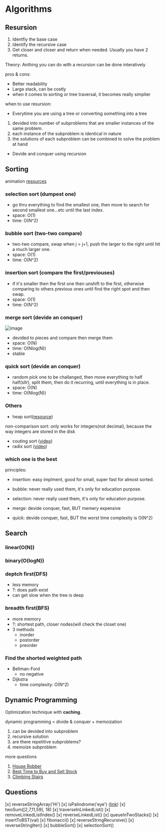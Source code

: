 # Algorithms

## Resursion

1. Identfiy the base case
2. Identify the recursive case
3. Get closer and closer and return when needed. Usually you have 2 returns.

Theory: Anthing you can do with a recursion can be done interatively

pros & cons:

- Better readability
- Large stack, can be costly
- when it comes to sorting or tree traversal, it becomes really simplier

when to use resursion:

- Everytime you are using a tree or converting something into a tree
 1. devided into number of subproblems that are smaller instances of the same problem.
 2. each instance of the subproblem is identical in nature
 3. the solutions of each subproblem can be combined to solve the problem at hand
- Devide and conquer using recursion

## Sorting

animation [resources](https://www.toptal.com/developers/sorting-algorithms)

### selection sort (dumpest one)

- go thru everything to find the smallest one, then move to search for second smallest one...etc until the last index.
- space: O(1)
- time: O(N^2)

### bubble sort (two-two compare)

- two-two compare, swap when j > j+1, push the larger to the right until hit a much larger one.
- space: O(1)
- time: O(N^2)

### insertion sort (compare the first/previouses)

- if it's smaller then the first one then unshift to the first, otherwise comparing to others previous ones until find the right spot and then swap.
- space: O(1)
- time: O(N^2)

### merge sort (devide an conquer)

![image](https://i.imgur.com/9nxdbYB.png)

- devided to pieces and compare then merge them
- space: O(N)
- time: O(Nlog(N))
- stable

### quick sort (devide an conquer)

- random pick one to be challanged, then move everything to half half(sllr), split them, then do it recurring, until everything is in place.
- space: O(N)
- time: O(Nlog(N))

### Others

- heap sort([resource](https://brilliant.org/wiki/heap-sort/))

non-comparison sort: only works for integers(not decimal), because the way integers are stored in the disk

- couting sort ([video](https://www.cs.usfca.edu/~galles/visualization/CountingSort.html))
- radix sort ([video](https://www.cs.usfca.edu/~galles/visualization/RadixSort.html))

### which one is the best

principles:

- insertion: easy implment, good for small, super fast for almost sorted.
- bubble: never really used them, it's only for education purpose.
- selection: never really used them, it's only for education purpose.

- merge: devide conquer, fast, BUT memery expensive
- quick: devide conquer, fast, BUT the worst time complexity is O(N^2)

## Search

### linear(O(N))

### binary(O(logN))

### deptch first(DFS)

- less memory
- ?: does path exist
- can get slow when the tree is deep

### breadth first(BFS)

- more memory
- ?: shortest path, closer nodes(will check the closet one)
- 3 methods
  - inorder
  - postorder
  - preorder

### Find the shorted weighted path

- Bellman-Ford
  - no negative
- Dijkstra
  - time complexity: O(N^2)

## Dynamic Programming

Optimization technique with **caching**.

dynamic programming = divide & conquer + memoization

1. can be devided into subproblem
2. recursive solution
3. are there repetitive subproblems?
4. memoize subproblem

more questions

1. [House Robber](https://leetcode.com/problems/house-robber/)
2. [Best Time to Buy and Sell Stock](https://leetcode.com/problems/best-time-to-buy-and-sell-stock/)
3. [Climbing Stairs](https://leetcode.com/problems/climbing-stairs/)

## Questions

[x] reverseStringArray('Hi')
[x] isPalindrome('eye') ([link](https://medium.freecodecamp.org/two-ways-to-check-for-palindromes-in-javascript-64fea8191fd7))
[x] twoSum([2,7,11,59], 18)
[x] traverseInLinkedList()
[x] removeLinkedListIndex()
[x] reverseLinkedList()
[x] queueInTwoStacks()
[x] insertToBST(val)
[x] fibonacci()
[x] reverseStringRecursive()
[x] reverseStringIter()
[x] bubbleSort()
[x] selectionSort()